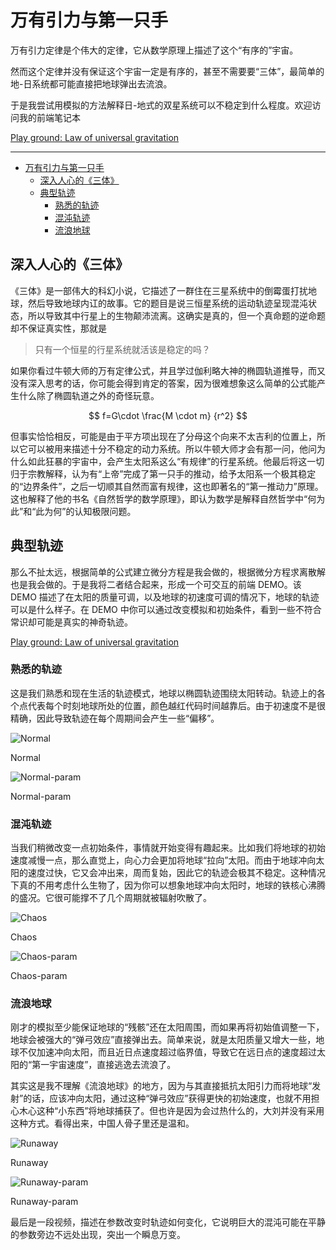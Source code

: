 # 万有引力与第一只手

万有引力定律是个伟大的定律，它从数学原理上描述了这个“有序的”宇宙。

然而这个定律并没有保证这个宇宙一定是有序的，甚至不需要要“三体”，最简单的地-日系统都可能直接把地球弹出去流浪。

于是我尝试用模拟的方法解释日-地式的双星系统可以不稳定到什么程度。欢迎访问我的前端笔记本

[Play ground: Law of universal gravitation](https://observablehq.com/@listenzcc/play-ground-law-of-universal-gravitation "Play ground: Law of universal gravitation")

---

-   [万有引力与第一只手](#万有引力与第一只手)
    -   [深入人心的《三体》](#深入人心的三体)
    -   [典型轨迹](#典型轨迹)
        -   [熟悉的轨迹](#熟悉的轨迹)
        -   [混沌轨迹](#混沌轨迹)
        -   [流浪地球](#流浪地球)

## 深入人心的《三体》

《三体》是一部伟大的科幻小说，它描述了一群住在三星系统中的倒霉蛋打扰地球，然后导致地球内讧的故事。它的题目是说三恒星系统的运动轨迹呈现混沌状态，所以导致其中行星上的生物颠沛流离。这确实是真的，但一个真命题的逆命题却不保证真实性，那就是

> 只有一个恒星的行星系统就活该是稳定的吗？

如果你看过牛顿大师的万有定律公式，并且学过伽利略大神的椭圆轨道推导，而又没有深入思考的话，你可能会得到肯定的答案，因为很难想象这么简单的公式能产生什么除了椭圆轨道之外的奇怪玩意。

$$
f=G\cdot \frac{M \cdot m} {r^2}
$$

但事实恰恰相反，可能是由于平方项出现在了分母这个向来不太吉利的位置上，所以它可以被用来描述十分不稳定的动力系统。所以牛顿大师才会有那一问，他问为什么如此狂暴的宇宙中，会产生太阳系这么“有规律”的行星系统。他最后将这一切归于宗教解释，认为有“上帝”完成了第一只手的推动，给予太阳系一个极其稳定的“边界条件”，之后一切顺其自然而富有规律，这也即著名的“第一推动力”原理。这也解释了他的书名《自然哲学的数学原理》，即认为数学是解释自然哲学中“何为此”和“此为何”的认知极限问题。

## 典型轨迹

那么不扯太远，根据简单的公式建立微分方程是我会做的，根据微分方程求离散解也是我会做的。于是我将二者结合起来，形成一个可交互的前端 DEMO。该 DEMO 描述了在太阳的质量可调，以及地球的初速度可调的情况下，地球的轨迹可以是什么样子。在 DEMO 中你可以通过改变模拟和初始条件，看到一些不符合常识却可能是真实的神奇轨迹。

[Play ground: Law of universal gravitation](https://observablehq.com/@listenzcc/play-ground-law-of-universal-gravitation)

### 熟悉的轨迹

这是我们熟悉和现在生活的轨迹模式，地球以椭圆轨迹围绕太阳转动。轨迹上的各个点代表每个时刻地球所处的位置，颜色越红代码时间越靠后。由于初速度不是很精确，因此导致轨迹在每个周期间会产生一些“偏移”。

![Normal](%E4%B8%87%E6%9C%89%E5%BC%95%E5%8A%9B%E4%B8%8E%E7%AC%AC%E4%B8%80%E5%8F%AA%E6%89%8B%206e696c5adbcf4404b9f4e183e9eb86c4/Untitled.png)

Normal

![Normal-param](%E4%B8%87%E6%9C%89%E5%BC%95%E5%8A%9B%E4%B8%8E%E7%AC%AC%E4%B8%80%E5%8F%AA%E6%89%8B%206e696c5adbcf4404b9f4e183e9eb86c4/Untitled%201.png)

Normal-param

### 混沌轨迹

当我们稍微改变一点初始条件，事情就开始变得有趣起来。比如我们将地球的初始速度减慢一点，那么直觉上，向心力会更加将地球“拉向”太阳。而由于地球冲向太阳的速度过快，它又会冲出来，周而复始，因此它的轨迹会极其不稳定。这种情况下真的不用考虑什么生物了，因为你可以想象地球冲向太阳时，地球的铁核心沸腾的盛况。它很可能撑不了几个周期就被辐射吹散了。

![Chaos](%E4%B8%87%E6%9C%89%E5%BC%95%E5%8A%9B%E4%B8%8E%E7%AC%AC%E4%B8%80%E5%8F%AA%E6%89%8B%206e696c5adbcf4404b9f4e183e9eb86c4/Untitled%202.png)

Chaos

![Chaos-param](%E4%B8%87%E6%9C%89%E5%BC%95%E5%8A%9B%E4%B8%8E%E7%AC%AC%E4%B8%80%E5%8F%AA%E6%89%8B%206e696c5adbcf4404b9f4e183e9eb86c4/Untitled%203.png)

Chaos-param

### 流浪地球

刚才的模拟至少能保证地球的“残骸”还在太阳周围，而如果再将初始值调整一下，地球会被强大的“弹弓效应”直接弹出去。简单来说，就是太阳质量又增大一些，地球不仅加速冲向太阳，而且近日点速度超过临界值，导致它在远日点的速度超过太阳的“第一宇宙速度”，直接逃逸去流浪了。

其实这是我不理解《流浪地球》的地方，因为与其直接抵抗太阳引力而将地球“发射”的话，应该冲向太阳，通过这种“弹弓效应”获得更快的初始速度，也就不用担心木心这种“小东西”将地球捕获了。但也许是因为会过热什么的，大刘并没有采用这种方式。看得出来，中国人骨子里还是温和。

![Runaway](%E4%B8%87%E6%9C%89%E5%BC%95%E5%8A%9B%E4%B8%8E%E7%AC%AC%E4%B8%80%E5%8F%AA%E6%89%8B%206e696c5adbcf4404b9f4e183e9eb86c4/Untitled%204.png)

Runaway

![Runaway-param](%E4%B8%87%E6%9C%89%E5%BC%95%E5%8A%9B%E4%B8%8E%E7%AC%AC%E4%B8%80%E5%8F%AA%E6%89%8B%206e696c5adbcf4404b9f4e183e9eb86c4/Untitled%205.png)

Runaway-param

最后是一段视频，描述在参数改变时轨迹如何变化，它说明巨大的混沌可能在平静的参数旁边不远处出现，突出一个瞬息万变。
